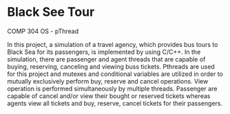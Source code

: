 # Black See Tour
COMP 304 OS - pThread 

In this project, a simulation of a travel agency, which provides bus tours to Black Sea for its passengers, is implemented by using C/C++. In the simulation, there are passenger and agent threads that are capable of buying, reserving, canceling and viewing buss tickets.
Pthreads are used for this project and mutexes and conditional variables are utilized in order to mutually exclusively perform buy, reserve and cancel operations. View operation is performed simultaneously by multiple threads.
Passenger are capable of cancel and/or view their bought or reserved tickets whereas agents view all tickets and buy, reserve, cancel tickets for their passengers.
